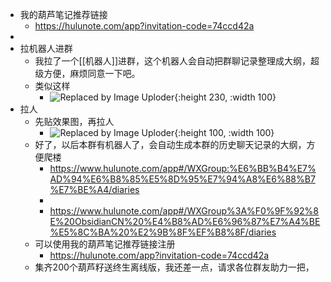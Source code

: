 - 我的葫芦笔记推荐链接
	- https://hulunote.com/app?invitation-code=74ccd42a
-
- 拉机器人进群
	- 我拉了一个[[机器人]]进群，这个机器人会自动把群聊记录整理成大纲，超级方便，麻烦同意一下吧。
	- 类似这样
		- ![Replaced by Image Uploder](https://photo.fishyer.com/img/202204202054253.png){:height 230, :width 100}
- 拉人
	- 先贴效果图，再拉人
		- ![Replaced by Image Uploder](https://photo.fishyer.com/img/202204202047781.png){:height 100, :width 100}
	- 好了，以后本群有机器人了，会自动生成本群的历史聊天记录的大纲，方便爬楼
		- https://www.hulunote.com/app#/WXGroup:%E6%BB%B4%E7%AD%94%E6%B8%85%E5%8D%95%E7%94%A8%E6%88%B7%E7%BE%A4/diaries
		-
		- https://www.hulunote.com/app#/WXGroup%3A%F0%9F%92%8E%20ObsidianCN%20%E4%B8%AD%E6%96%87%E7%A4%BE%E5%8C%BA%20%E2%9B%8F%EF%B8%8F/diaries
	- 可以使用我的葫芦笔记推荐链接注册
		- https://hulunote.com/app?invitation-code=74ccd42a
	- 集齐200个葫芦籽送终生离线版，我还差一点，请求各位群友助力一把，